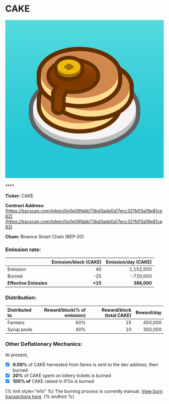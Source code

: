 # CAKE

![CAKE Token](../../.gitbook/assets/icon-square-512%20%281%29.png)

\*\*\*\*

**Ticker:** CAKE

**Contract Address:** [https://bscscan.com/token/0x0e09fabb73bd3ade0a17ecc321fd13a19e81ce82](https://bscscan.com/token/0x0e09fabb73bd3ade0a17ecc321fd13a19e81ce82) 

**Chain:** Binance Smart Chain \(BEP-20\)

### **Emission rate:**

|  | Emission/block \(CAKE\) | Emission/day \(CAKE\) |
| :--- | ---: | ---: |
| Emission | 40 | 1,152,000 |
| Burned | -25 | -720,000 |
| **Effective Emission** | **&lt;15** | **386,000** |

### Distribution:

| Distributed to | Reward/block\(% of emission\) | Reward/block \(total CAKE\) | Reward/day |
| :--- | ---: | ---: | ---: |
| Farmers | 60% | 15 | 450,000 |
| Syrup pools | 40% | 10 | 300,000 |

### **Other Deflationary Mechanics:**

At present,

* [x] **9.09%** of CAKE harvested from farms is sent to the dev address, then burned
* [x] **20%** of CAKE spent on lottery tickets is burned
* [x] **100% of** CAKE raised in IFOs is burned

{% hint style="info" %}
The burning process is currently manual. [View burn transactions here](https://bscscan.com/token/0x0e09fabb73bd3ade0a17ecc321fd13a19e81ce82?a=0x000000000000000000000000000000000000dead).
{% endhint %}

